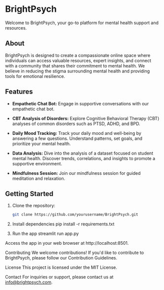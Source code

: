 # BrightPsych

Welcome to BrightPsych, your go-to platform for mental health support and resources.

## About

BrightPsych is designed to create a compassionate online space where individuals can access valuable resources, expert insights, and connect with a community that shares their commitment to mental health. We believe in reducing the stigma surrounding mental health and providing tools for emotional resilience.

## Features

- **Empathetic Chat Bot:** Engage in supportive conversations with our empathetic chat bot.
  
- **CBT Analysis of Disorders:** Explore Cognitive Behavioral Therapy (CBT) analyses of common disorders such as PTSD, ADHD, and BPD.

- **Daily Mood Tracking:** Track your daily mood and well-being by answering a few questions. Understand patterns, set goals, and prioritize your mental health.

- **Data Analysis:** Dive into the analysis of a dataset focused on student mental health. Discover trends, correlations, and insights to promote a supportive environment.

- **Mindfulness Session:** Join our mindfulness session for guided meditation and relaxation.

## Getting Started

1. Clone the repository:

   ```bash
   git clone https://github.com/yourusername/BrightPsych.git

2. Install dependencies
pip install -r requirements.txt

3. Run the app
streamlit run app.py


Access the app in your web browser at http://localhost:8501.

Contributing
We welcome contributions! If you'd like to contribute to BrightPsych, please follow our Contribution Guidelines.

License
This project is licensed under the MIT License.

Contact
For inquiries or support, please contact us at info@brightpsych.com.
